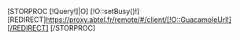 [STORPROC [!Query!]|O]
    [!O::setBusy()!]
    [REDIRECT]https://proxy.abtel.fr/remote/#/client/[!O::GuacamoleUrl!][/REDIRECT]
[/STORPROC]